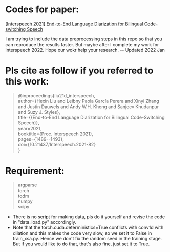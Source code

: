  # Codes for paper:   
 [[Interspeech 2021] End-to-End Language Diarization for Bilingual Code-switching Speech](https://www.isca-speech.org/archive/pdfs/interspeech_2021/liu21d_interspeech.pdf)     

I am trying to include the data preprocessing steps in this repo so that you can reproduce the results faster. But maybe after I complete my work for interspeech 2022. Hope our wokr help your research. -- Updated 2022 Jan

# Pls cite as follow if you referred to this work:  
> @inproceedings{liu21d_interspeech,  
  author={Hexin Liu and Leibny Paola García Perera and Xinyi Zhang and Justin Dauwels and Andy W.H. Khong and Sanjeev Khudanpur and Suzy J. Styles},  
  title={{End-to-End Language Diarization for Bilingual Code-Switching Speech}},  
  year=2021,  
  booktitle={Proc. Interspeech 2021},  
  pages={1489--1493},  
  doi={10.21437/Interspeech.2021-82}  
}  
  
# Requirement:
    
 > argparse  
  torch  
  tqdm  
  numpy  
  scipy
  
  * There is no script for making data, pls do it yourself and revise the code in "data_load.py" accordingly.
  * Note that the torch.cuda.deterministics=True conflicts with conv1d with dilation and this makes the code very slow, so we set it to False in train_xsa.py. Hence we don't fix the random seed in the training stage. But if you would like to do that, that's also fine, just set it to True.  

